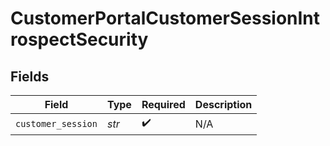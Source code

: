 # CustomerPortalCustomerSessionIntrospectSecurity


## Fields

| Field              | Type               | Required           | Description        |
| ------------------ | ------------------ | ------------------ | ------------------ |
| `customer_session` | *str*              | :heavy_check_mark: | N/A                |
